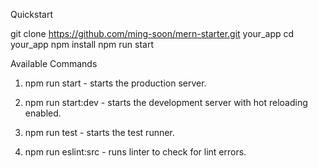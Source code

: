Quickstart

git clone https://github.com/ming-soon/mern-starter.git your_app
cd your_app
npm install
npm run start

Available Commands
1. npm run start - starts the production server.

2. npm run start:dev - starts the development server with hot reloading enabled.

3. npm run test - starts the test runner.

4. npm run eslint:src - runs linter to check for lint errors.
